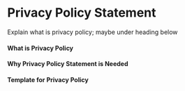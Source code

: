 # Privacy Policy Statement

Explain what is privacy policy; maybe under heading below

#### What is Privacy Policy



#### Why Privacy Policy Statement is Needed



#### Template for Privacy Policy 







